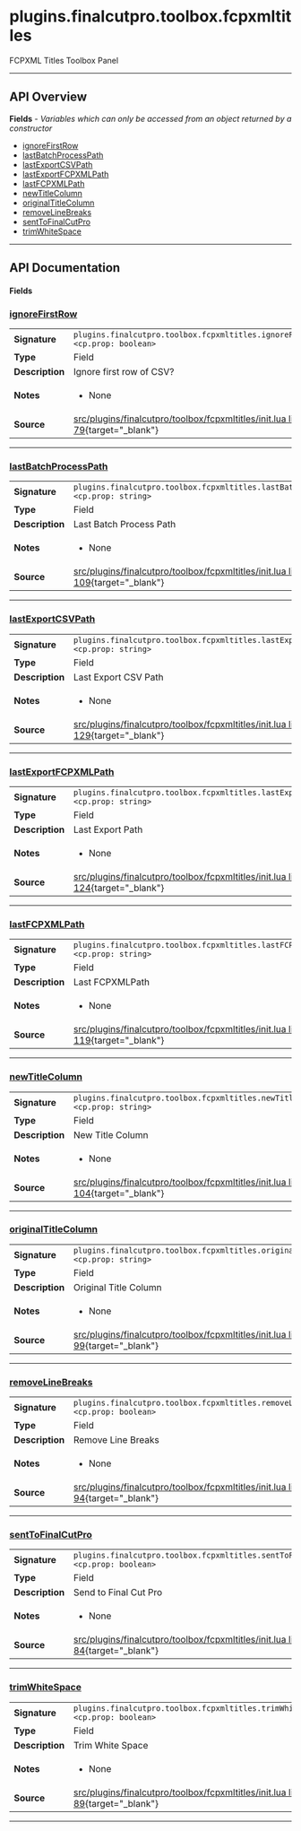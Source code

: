 # plugins.finalcutpro.toolbox.fcpxmltitles

FCPXML Titles Toolbox Panel

---

## API Overview
**Fields** - _Variables which can only be accessed from an object returned by a constructor_
 * [ignoreFirstRow](#ignorefirstrow)
 * [lastBatchProcessPath](#lastbatchprocesspath)
 * [lastExportCSVPath](#lastexportcsvpath)
 * [lastExportFCPXMLPath](#lastexportfcpxmlpath)
 * [lastFCPXMLPath](#lastfcpxmlpath)
 * [newTitleColumn](#newtitlecolumn)
 * [originalTitleColumn](#originaltitlecolumn)
 * [removeLineBreaks](#removelinebreaks)
 * [sentToFinalCutPro](#senttofinalcutpro)
 * [trimWhiteSpace](#trimwhitespace)


---

## API Documentation

#### Fields


### [ignoreFirstRow](#ignorefirstrow)

|                                             |                                                                                     |
| --------------------------------------------|-------------------------------------------------------------------------------------|
| **Signature**                               | `plugins.finalcutpro.toolbox.fcpxmltitles.ignoreFirstRow <cp.prop: boolean>`                                                                    |
| **Type**                                    | Field                                                                     |
| **Description**                             | Ignore first row of CSV?                                                                     |
| **Notes**                                   | <ul><li>None</li></ul> |
| **Source**                                  | [src/plugins/finalcutpro/toolbox/fcpxmltitles/init.lua line 79](https://github.com/CommandPost/CommandPost/blob/develop/src/plugins/finalcutpro/toolbox/fcpxmltitles/init.lua#L79){target="_blank"} |

---


### [lastBatchProcessPath](#lastbatchprocesspath)

|                                             |                                                                                     |
| --------------------------------------------|-------------------------------------------------------------------------------------|
| **Signature**                               | `plugins.finalcutpro.toolbox.fcpxmltitles.lastBatchProcessPath <cp.prop: string>`                                                                    |
| **Type**                                    | Field                                                                     |
| **Description**                             | Last Batch Process Path                                                                     |
| **Notes**                                   | <ul><li>None</li></ul> |
| **Source**                                  | [src/plugins/finalcutpro/toolbox/fcpxmltitles/init.lua line 109](https://github.com/CommandPost/CommandPost/blob/develop/src/plugins/finalcutpro/toolbox/fcpxmltitles/init.lua#L109){target="_blank"} |

---


### [lastExportCSVPath](#lastexportcsvpath)

|                                             |                                                                                     |
| --------------------------------------------|-------------------------------------------------------------------------------------|
| **Signature**                               | `plugins.finalcutpro.toolbox.fcpxmltitles.lastExportCSVPath <cp.prop: string>`                                                                    |
| **Type**                                    | Field                                                                     |
| **Description**                             | Last Export CSV Path                                                                     |
| **Notes**                                   | <ul><li>None</li></ul> |
| **Source**                                  | [src/plugins/finalcutpro/toolbox/fcpxmltitles/init.lua line 129](https://github.com/CommandPost/CommandPost/blob/develop/src/plugins/finalcutpro/toolbox/fcpxmltitles/init.lua#L129){target="_blank"} |

---


### [lastExportFCPXMLPath](#lastexportfcpxmlpath)

|                                             |                                                                                     |
| --------------------------------------------|-------------------------------------------------------------------------------------|
| **Signature**                               | `plugins.finalcutpro.toolbox.fcpxmltitles.lastExportFCPXMLPath <cp.prop: string>`                                                                    |
| **Type**                                    | Field                                                                     |
| **Description**                             | Last Export Path                                                                     |
| **Notes**                                   | <ul><li>None</li></ul> |
| **Source**                                  | [src/plugins/finalcutpro/toolbox/fcpxmltitles/init.lua line 124](https://github.com/CommandPost/CommandPost/blob/develop/src/plugins/finalcutpro/toolbox/fcpxmltitles/init.lua#L124){target="_blank"} |

---


### [lastFCPXMLPath](#lastfcpxmlpath)

|                                             |                                                                                     |
| --------------------------------------------|-------------------------------------------------------------------------------------|
| **Signature**                               | `plugins.finalcutpro.toolbox.fcpxmltitles.lastFCPXMLPath <cp.prop: string>`                                                                    |
| **Type**                                    | Field                                                                     |
| **Description**                             | Last FCPXMLPath                                                                     |
| **Notes**                                   | <ul><li>None</li></ul> |
| **Source**                                  | [src/plugins/finalcutpro/toolbox/fcpxmltitles/init.lua line 119](https://github.com/CommandPost/CommandPost/blob/develop/src/plugins/finalcutpro/toolbox/fcpxmltitles/init.lua#L119){target="_blank"} |

---


### [newTitleColumn](#newtitlecolumn)

|                                             |                                                                                     |
| --------------------------------------------|-------------------------------------------------------------------------------------|
| **Signature**                               | `plugins.finalcutpro.toolbox.fcpxmltitles.newTitleColumn <cp.prop: string>`                                                                    |
| **Type**                                    | Field                                                                     |
| **Description**                             | New Title Column                                                                     |
| **Notes**                                   | <ul><li>None</li></ul> |
| **Source**                                  | [src/plugins/finalcutpro/toolbox/fcpxmltitles/init.lua line 104](https://github.com/CommandPost/CommandPost/blob/develop/src/plugins/finalcutpro/toolbox/fcpxmltitles/init.lua#L104){target="_blank"} |

---


### [originalTitleColumn](#originaltitlecolumn)

|                                             |                                                                                     |
| --------------------------------------------|-------------------------------------------------------------------------------------|
| **Signature**                               | `plugins.finalcutpro.toolbox.fcpxmltitles.originalTitleColumn <cp.prop: string>`                                                                    |
| **Type**                                    | Field                                                                     |
| **Description**                             | Original Title Column                                                                     |
| **Notes**                                   | <ul><li>None</li></ul> |
| **Source**                                  | [src/plugins/finalcutpro/toolbox/fcpxmltitles/init.lua line 99](https://github.com/CommandPost/CommandPost/blob/develop/src/plugins/finalcutpro/toolbox/fcpxmltitles/init.lua#L99){target="_blank"} |

---


### [removeLineBreaks](#removelinebreaks)

|                                             |                                                                                     |
| --------------------------------------------|-------------------------------------------------------------------------------------|
| **Signature**                               | `plugins.finalcutpro.toolbox.fcpxmltitles.removeLineBreaks <cp.prop: boolean>`                                                                    |
| **Type**                                    | Field                                                                     |
| **Description**                             | Remove Line Breaks                                                                     |
| **Notes**                                   | <ul><li>None</li></ul> |
| **Source**                                  | [src/plugins/finalcutpro/toolbox/fcpxmltitles/init.lua line 94](https://github.com/CommandPost/CommandPost/blob/develop/src/plugins/finalcutpro/toolbox/fcpxmltitles/init.lua#L94){target="_blank"} |

---


### [sentToFinalCutPro](#senttofinalcutpro)

|                                             |                                                                                     |
| --------------------------------------------|-------------------------------------------------------------------------------------|
| **Signature**                               | `plugins.finalcutpro.toolbox.fcpxmltitles.sentToFinalCutPro <cp.prop: boolean>`                                                                    |
| **Type**                                    | Field                                                                     |
| **Description**                             | Send to Final Cut Pro                                                                     |
| **Notes**                                   | <ul><li>None</li></ul> |
| **Source**                                  | [src/plugins/finalcutpro/toolbox/fcpxmltitles/init.lua line 84](https://github.com/CommandPost/CommandPost/blob/develop/src/plugins/finalcutpro/toolbox/fcpxmltitles/init.lua#L84){target="_blank"} |

---


### [trimWhiteSpace](#trimwhitespace)

|                                             |                                                                                     |
| --------------------------------------------|-------------------------------------------------------------------------------------|
| **Signature**                               | `plugins.finalcutpro.toolbox.fcpxmltitles.trimWhiteSpace <cp.prop: boolean>`                                                                    |
| **Type**                                    | Field                                                                     |
| **Description**                             | Trim White Space                                                                     |
| **Notes**                                   | <ul><li>None</li></ul> |
| **Source**                                  | [src/plugins/finalcutpro/toolbox/fcpxmltitles/init.lua line 89](https://github.com/CommandPost/CommandPost/blob/develop/src/plugins/finalcutpro/toolbox/fcpxmltitles/init.lua#L89){target="_blank"} |

---

